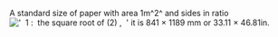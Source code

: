 A standard size of paper with area 1m^2^ and sides in ratio
!['  1 :  the square root of (2) ,  '](../dictionary/equation_images/4109.1..png)
it is 841 × 1189 mm or 33.11 × 46.81in.
